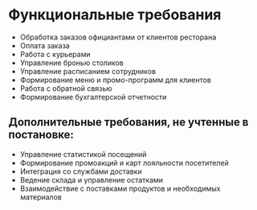 # Функциональные требования

- Обработка заказов официантами от клиентов ресторана
- Оплата заказа
- Работа с курьерами 
- Управление бронью столиков
- Управление расписанием сотрудников
- Формирование меню и промо-программ для клиентов
- Работа с обратной связью
- Формирование бухгалтерской отчетности


## Дополнительные требования, не учтенные в постановке:
- Управление статистикой посещений
- Формирование промоакций и карт лояльности посетителей
- Интеграция со службами доставки
- Ведение склада и управление остатками
- Взаимодействие с поставками продуктов и необходимых материалов